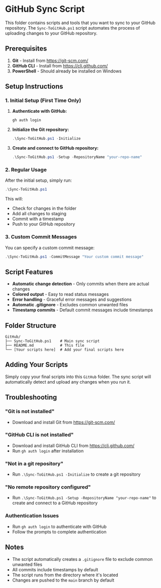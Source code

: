 # GitHub Sync Script

This folder contains scripts and tools that you want to sync to your GitHub repository. The `Sync-ToGitHub.ps1` script automates the process of uploading changes to your GitHub repository.

## Prerequisites

1. **Git** - Install from https://git-scm.com/
2. **GitHub CLI** - Install from https://cli.github.com/
3. **PowerShell** - Should already be installed on Windows

## Setup Instructions

### 1. Initial Setup (First Time Only)

1. **Authenticate with GitHub:**
   ```powershell
   gh auth login
   ```

2. **Initialize the Git repository:**
   ```powershell
   .\Sync-ToGitHub.ps1 -Initialize
   ```

3. **Create and connect to GitHub repository:**
   ```powershell
   .\Sync-ToGitHub.ps1 -Setup -RepositoryName "your-repo-name"
   ```

### 2. Regular Usage

After the initial setup, simply run:
```powershell
.\Sync-ToGitHub.ps1
```

This will:
- Check for changes in the folder
- Add all changes to staging
- Commit with a timestamp
- Push to your GitHub repository

### 3. Custom Commit Messages

You can specify a custom commit message:
```powershell
.\Sync-ToGitHub.ps1 -CommitMessage "Your custom commit message"
```

## Script Features

- **Automatic change detection** - Only commits when there are actual changes
- **Colored output** - Easy to read status messages
- **Error handling** - Graceful error messages and suggestions
- **Automatic .gitignore** - Excludes common unwanted files
- **Timestamp commits** - Default commit messages include timestamps

## Folder Structure

```
GitHub/
├── Sync-ToGitHub.ps1    # Main sync script
├── README.md            # This file
└── [Your scripts here]  # Add your final scripts here
```

## Adding Your Scripts

Simply copy your final scripts into this `GitHub` folder. The sync script will automatically detect and upload any changes when you run it.

## Troubleshooting

### "Git is not installed"
- Download and install Git from https://git-scm.com/

### "GitHub CLI is not installed"
- Download and install GitHub CLI from https://cli.github.com/
- Run `gh auth login` after installation

### "Not in a git repository"
- Run `.\Sync-ToGitHub.ps1 -Initialize` to create a git repository

### "No remote repository configured"
- Run `.\Sync-ToGitHub.ps1 -Setup -RepositoryName "your-repo-name"` to create and connect to a GitHub repository

### Authentication Issues
- Run `gh auth login` to authenticate with GitHub
- Follow the prompts to complete authentication

## Notes

- The script automatically creates a `.gitignore` file to exclude common unwanted files
- All commits include timestamps by default
- The script runs from the directory where it's located
- Changes are pushed to the `main` branch by default 